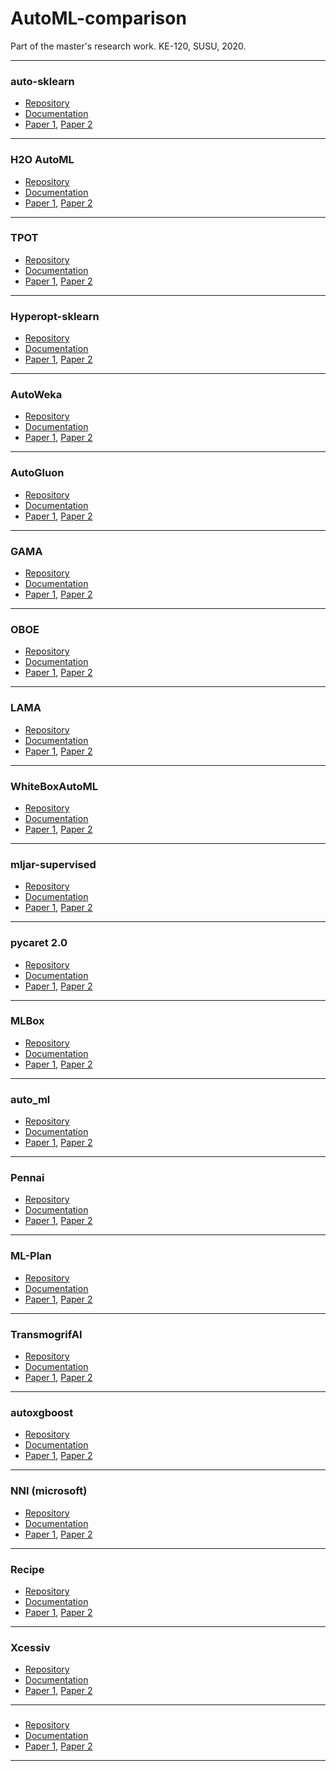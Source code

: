 # AutoML-comparison
Part of the master's research work. KE-120, SUSU, 2020.

---

### auto-sklearn 
 - [Repository](https://github.com/automl/auto-sklearn)
 - [Documentation](https://automl.github.io/auto-sklearn/master/)
 - [Paper 1](http://papers.nips.cc/paper/5872-efficient-and-robust-automated-machine-learning.pdf), [Paper 2](https://arxiv.org/abs/2007.04074)

---

### H2O AutoML
 - [Repository](https://github.com/h2oai/h2o-3)
 - [Documentation](http://docs.h2o.ai/h2o/latest-stable/h2o-docs/automl.html)
 - [Paper 1](https://www.automl.org/wp-content/uploads/2020/07/AutoML_2020_paper_61.pdf), [Paper 2]()

---

### TPOT
 - [Repository]()
 - [Documentation]()
 - [Paper 1](), [Paper 2]()

---

### Hyperopt-sklearn
 - [Repository]()
 - [Documentation]()
 - [Paper 1](), [Paper 2]()

---

### AutoWeka 
 - [Repository]()
 - [Documentation]()
 - [Paper 1](), [Paper 2]()

---
### AutoGluon
 - [Repository]()
 - [Documentation]()
 - [Paper 1](), [Paper 2]()

---
### GAMA
 - [Repository]()
 - [Documentation]()
 - [Paper 1](), [Paper 2]()

---
### OBOE
 - [Repository]()
 - [Documentation]()
 - [Paper 1](), [Paper 2]()

---
### LAMA
 - [Repository]()
 - [Documentation]()
 - [Paper 1](), [Paper 2]()

---
### WhiteBoxAutoML
 - [Repository]()
 - [Documentation]()
 - [Paper 1](), [Paper 2]()

---
### mljar-supervised
 - [Repository]()
 - [Documentation]()
 - [Paper 1](), [Paper 2]()

---
### pycaret 2.0
 - [Repository]()
 - [Documentation]()
 - [Paper 1](), [Paper 2]()

---
### MLBox
 - [Repository]()
 - [Documentation]()
 - [Paper 1](), [Paper 2]()

---
### auto_ml
 - [Repository]()
 - [Documentation]()
 - [Paper 1](), [Paper 2]()

---
### Pennai
 - [Repository]()
 - [Documentation]()
 - [Paper 1](), [Paper 2]()

---
### ML-Plan
 - [Repository]()
 - [Documentation]()
 - [Paper 1](), [Paper 2]()

---
### TransmogrifAI
 - [Repository]()
 - [Documentation]()
 - [Paper 1](), [Paper 2]()

---
### autoxgboost
 - [Repository]()
 - [Documentation]()
 - [Paper 1](), [Paper 2]()

---
### NNI (microsoft)
 - [Repository]()
 - [Documentation]()
 - [Paper 1](), [Paper 2]()

---
### Recipe
 - [Repository]()
 - [Documentation]()
 - [Paper 1](), [Paper 2]()

---
### Xcessiv
 - [Repository]()
 - [Documentation]()
 - [Paper 1](), [Paper 2]()

---
### 
 - [Repository]()
 - [Documentation]()
 - [Paper 1](), [Paper 2]()

---

